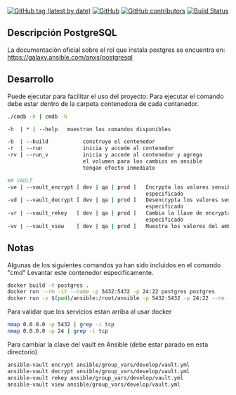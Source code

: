 [![GitHub tag (latest by date)](https://img.shields.io/github/v/tag/saengate/postgres)](https://github.com/saengate/postgres/releases/latest)
[![GitHub](https://img.shields.io/github/license/saengate/postgres)](LICENSE)
[![GitHub contributors](https://img.shields.io/github/contributors/saengate/postgres)](https://github.com/saengate/postgres/graphs/contributors)
[![Build Status](https://travis-ci.org/saengate/postgres.svg?branch=master)](https://travis-ci.org/saengate/postgres)

## Descripción PostgreSQL

La documentación oficial sobre el rol que instala postgres se encuentra en:
https://galaxy.ansible.com/anxs/postgresql

## Desarrollo

Puede ejecutar  para facilitar el uso del proyecto:
Para ejecutar el comando debe estar dentro de la carpeta contenedora de cada contanedor.
```sh
./cmdb -h | cmdb -h
```
```sh
-h  | * | --help   muestran los comandos disponibles

-b  | --build           construye el contenedor                         (docker build)
-r  | --run             inicia y accede al contenedor                   (docker run -it)
-rv | --run_v           inicia y accede al contenedor y agrega          (docker exec -it)
                        el volumen para los cambios en ansible
                        tengan efecto inmediato

## VAULT
-ve | --vault_encrypt [ dev | qa | prod ]   Encrypta los valores sensibles del ambiente     (ansible-vault encrypt)
                                            especificado
-vd | --vault_decrypt [ dev | qa | prod ]   Desencrypta los valores sensibles del ambiente  (ansible-vault decrypt)
                                            especificado
-vr | --vault_rekey   [ dev | qa | prod ]   Cambia la llave de encryptación del ambiente    (ansible-vault rekey)
                                            especificado
-vv | --vault_view    [ dev | qa | prod ]   Muestra los valores del ambiente especificado   (ansible-vault view)
```

## Notas

Algunas de los siguientes comandos ya han sido incluidos en el comando "cmd"
Levantar este contenedor especificamente.
```sh
docker build -t postgres .
docker run --rm -it --name -p 5432:5432 -p 24:22 postgres postgres
docker run -v $(pwd)/ansible:/root/ansible -p 5432:5432 -p 24:22 --rm -it --name postgres postgres
```

Para validar que los servicios estan arriba al usar docker
```sh
nmap 0.0.0.0 -p 5432 | grep -i tcp
nmap 0.0.0.0 -p 24 | grep -i tcp
```

Para cambiar la clave del vault en Ansible (debe estar parado en esta directorio)
```sh
ansible-vault encrypt ansible/group_vars/develop/vault.yml
ansible-vault decrypt ansible/group_vars/develop/vault.yml
ansible-vault rekey ansible/group_vars/develop/vault.yml
ansible-vault view ansible/group_vars/develop/vault.yml
```
